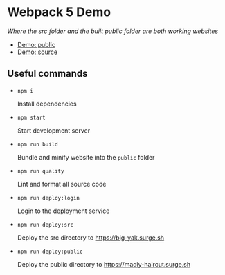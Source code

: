 # Webpack 5 Demo

_Where the src folder and the built public folder are both working websites_

- [Demo: public](https://madly-haircut.surge.sh)
- [Demo: source](https://big-yak.surge.sh)

## Useful commands

- `npm i`

  Install dependencies

- `npm start`

  Start development server

- `npm run build`

  Bundle and minify website into the `public` folder

- `npm run quality`

  Lint and format all source code

- `npm run deploy:login`

  Login to the deployment service

- `npm run deploy:src`

  Deploy the src directory to https://big-yak.surge.sh

- `npm run deploy:public`

  Deploy the public directory to https://madly-haircut.surge.sh
